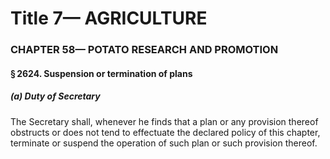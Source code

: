 
# Title 7— AGRICULTURE
### CHAPTER 58— POTATO RESEARCH AND PROMOTION
#### § 2624. Suspension or termination of plans
##### (a) Duty of Secretary

The Secretary shall, whenever he finds that a plan or any provision thereof obstructs or does not tend to effectuate the declared policy of this chapter, terminate or suspend the operation of such plan or such provision thereof.
